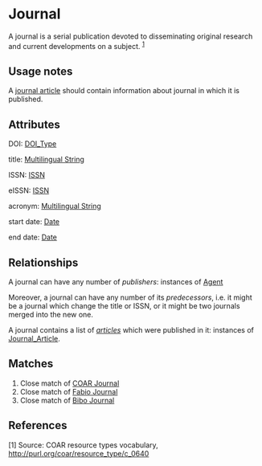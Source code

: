 # Journal

A journal is a serial publication devoted to disseminating original research and current developments on a subject. <sup>[1](#fn1)</sup>

## Usage notes
A [journal article](../entities/Journal_Article.md) should contain information about journal in which it is published. 

## Attributes

DOI: [DOI_Type](https://github.com/EuroCRIS/CERIF-Core/blob/main/datatypes/DOI.md) 

title: [Multilingual String](https://github.com/EuroCRIS/CERIF-Core/blob/main/datatypes/Multilingual_String.md) 

ISSN: [ISSN](../datatypes/ISSN.md)

eISSN: [ISSN](../datatypes/ISSN.md)

acronym: [Multilingual String](https://github.com/EuroCRIS/CERIF-Core/blob/main/datatypes/Multilingual_String.md)

start date: [Date](https://github.com/EuroCRIS/CERIF-Core/blob/main/datatypes/Date.md)

end date: [Date](https://github.com/EuroCRIS/CERIF-Core/blob/main/datatypes/Date.md)

## Relationships

A journal can have any number of *publishers*: instances of [Agent](https://github.com/EuroCRIS/CERIF-Core/blob/main/entities/Agent.md) 

Moreover, a journal can have any number of its *predecessors*, i.e. it might be a journal which change the title or ISSN, or it might be two journals merged into the new one.  

<a name="articles"><a name="rel9cce29d9-c141-4947-be73-4058e52d377a">A journal contains a list of *[articles](../entities/Journal_Article.md#user-content-rel9cce29d9-c141-4947-be73-4058e52d377a)* which were published in it: instances of [Journal_Article](../entities/Journal_Article.md).</a></a>

## Matches

1. Close match of [COAR Journal](http://vocabularies.coar-repositories.org/documentation/resource_types/#http://purl.org/coar/resource_type/c_0640)
2. Close match of [Fabio Journal](https://sparontologies.github.io/fabio/current/fabio.html#d4e3613)
3. Close match of [Bibo Journal](http://purl.org/ontology/bibo/Journal) 

## References
<a name="fn1">\[1\]</a> Source: COAR resource types vocabulary, http://purl.org/coar/resource_type/c_0640
